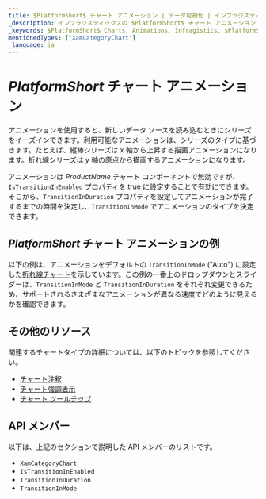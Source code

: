 ```yaml
---
title: $PlatformShort$ チャート アニメーション | データ可視化 | インフラジスティックス
_description: インフラジスティックスの $PlatformShort$ チャート アニメーション
_keywords: $PlatformShort$ Charts, Animations, Infragistics, $PlatformShort$ チャート, アニメーション, インフラジスティックス
mentionedTypes: ["XamCategoryChart"]
_language: ja
---
```


# $PlatformShort$ チャート アニメーション

アニメーションを使用すると、新しいデータ ソースを読み込むときにシリーズをイーズインできます。利用可能なアニメーションは、シリーズのタイプに基づきます。たとえば、縦棒シリーズは x 軸から上昇する描画アニメーションになります。折れ線シリーズは y 軸の原点から描画するアニメーションになります。

アニメーションは $ProductName$ チャート コンポーネントで無効ですが、`IsTransitionInEnabled` プロパティを true に設定することで有効にできます。そこから、`TransitionInDuration` プロパティを設定してアニメーションが完了するまでの時間を決定し、`TransitionInMode` でアニメーションのタイプを決定できます。

## $PlatformShort$ チャート アニメーションの例

以下の例は、アニメーションをデフォルトの `TransitionInMode` ("Auto") に設定した[折れ線チャート](../types/line-chart.md)を示しています。この例の一番上のドロップダウンとスライダーは、`TransitionInMode` と `TransitionInDuration` をそれぞれ変更できるため、サポートされるさまざまなアニメーションが異なる速度でどのように見えるかを確認できます。

<code-view style="height: 500px"
           data-demos-base-url="{environment:dvDemosBaseUrl}"
           iframe-src="{environment:dvDemosBaseUrl}/charts/category-chart-line-chart-with-animations"
           alt="$PlatformShort$構成オプションの例"
           github-src="charts/category-chart/line-chart-with-animations">
</code-view>

<div class="divider--half"></div>

## その他のリソース

関連するチャートタイプの詳細については、以下のトピックを参照してください。

- [チャート注釈](chart-annotations.md)
- [チャート強調表示](chart-highlighting.md)
- [チャート ツールチップ](chart-tooltips.md)

## API メンバー

以下は、上記のセクションで説明した API メンバーのリストです。

- `XamCategoryChart`
- `IsTransitionInEnabled`
- `TransitionInDuration`
- `TransitionInMode`